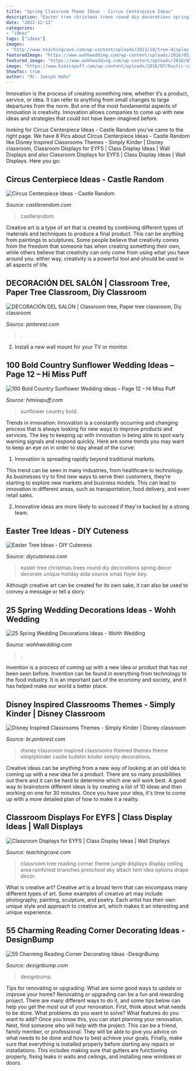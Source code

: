 ```yaml
---
title: "Spring Classroom Theme Ideas - Circus Centerpiece Ideas"
description: "Easter tree christmas trees round diy decorations spring decor decorate unique holiday aída source xmas foyer bey"
date: "2022-12-12"
categories:
- "ideas"
tags: ["ideas"]
images:
- "http://www.teachingcave.com/wp-content/uploads/2013/10/tree-display.jpg"
featuredImage: "https://www.wohhwedding.com/wp-content/uploads/2016/05/Pretty-Spring-Wedding-Table-Decorations-Ideas.jpg"
featured_image: "https://www.wohhwedding.com/wp-content/uploads/2016/05/Pretty-Spring-Wedding-Table-Decorations-Ideas.jpg"
image: "https://www.himisspuff.com/wp-content/uploads/2016/07/Rustic-camp-wedding-sign.jpg"
ShowToc: true
author: "Mr. Joesph Hahn"
---
```



Innovation is the process of creating something new, whether it’s a product, service, or idea. It can refer to anything from small changes to large departures from the norm. But one of the most fundamental aspects of innovation is creativity. Innovation allows companies to come up with new ideas and strategies that could not have been imagined before.

	

		
looking for Circus Centerpiece Ideas - Castle Random you've came to the right page. We have 8 Pics about Circus Centerpiece Ideas - Castle Random like Disney Inspired Classrooms Themes - Simply Kinder | Disney classroom, Classroom Displays for EYFS | Class Display Ideas | Wall Displays and also Classroom Displays for EYFS | Class Display Ideas | Wall Displays. Here you go:
		
    
## Circus Centerpiece Ideas - Castle Random

<img loading=lazy src="https://castlerandom.com/wp-content/uploads/2019/11/Circus-Centerpiece-3.jpg" onerror="this.onerror=null;this.src='https://tse2.mm.bing.net/th?id=OIP.kjrhiVvk5gJ2rk4dJQnsVgHaLG&amp;pid=15.1';" alt="Circus Centerpiece Ideas - Castle Random">

_Source: castlerandom.com_

>castlerandom. 

	

Creative art is a type of art that is created by combining different types of materials and techniques to produce a final product. This can be anything from paintings to sculptures. Some people believe that creativity comes from the freedom that someone has when creating something their own, while others believe that creativity can only come from using what you have around you. either way, creativity is a powerful tool and should be used in all aspects of life.

    
## DECORACIÓN DEL SALÓN | Classroom Tree, Paper Tree Classroom, Diy Classroom

<img loading=lazy src="https://i.pinimg.com/736x/45/1f/fe/451ffebb3ac2a58bc2a4eb1ffb6fa40b--classroom-tree-classroom-decor.jpg" onerror="this.onerror=null;this.src='https://tse1.mm.bing.net/th?id=OIP.7616Hu41W9cENiCIlA-qugHaJ4&amp;pid=15.1';" alt="DECORACIÓN DEL SALÓN | Classroom tree, Paper tree classroom, Diy classroom">

_Source: pinterest.com_

>. 

	

2. Install a new wall mount for your TV or monitor.

    
## 100 Bold Country Sunflower Wedding Ideas – Page 12 – Hi Miss Puff

<img loading=lazy src="https://www.himisspuff.com/wp-content/uploads/2016/07/Rustic-camp-wedding-sign.jpg" onerror="this.onerror=null;this.src='https://tse1.mm.bing.net/th?id=OIP.kqbP1cThmg0BvSID8GOaswHaLH&amp;pid=15.1';" alt="100 Bold Country Sunflower Wedding ideas – Page 12 – Hi Miss Puff">

_Source: himisspuff.com_

>sunflower country bold. 

	

Trends in innovation:
Innovation is a constantly occurring and changing process that is always looking for new ways to improve products and services. The key to keeping up with innovation is being able to spot early warning signals and respond quickly. Here are some trends you may want to keep an eye on in order to stay ahead of the curve:
1. Innovation is spreading rapidly beyond traditional markets.

This trend can be seen in many industries, from healthcare to technology. As businesses try to find new ways to serve their customers, they’re starting to explore new markets and business models. This can lead to innovation in different areas, such as transportation, food delivery, and even retail sales.

2. Innovative ideas are more likely to succeed if they're backed by a strong team.

    
## Easter Tree Ideas - DIY Cuteness

<img loading=lazy src="https://diycuteness.com/wp-content/uploads/2020/01/Easter-Tree-Ideas-5.jpg" onerror="this.onerror=null;this.src='https://tse3.mm.bing.net/th?id=OIP.60jN_iShJKWoXanRV2Av-QHaMj&amp;pid=15.1';" alt="Easter Tree Ideas - DIY Cuteness">

_Source: diycuteness.com_

>easter tree christmas trees round diy decorations spring decor decorate unique holiday aída source xmas foyer bey. 

	

Although creative art can be created for its own sake, it can also be used to convey a message or tell a story.

    
## 25 Spring Wedding Decorations Ideas - Wohh Wedding

<img loading=lazy src="https://www.wohhwedding.com/wp-content/uploads/2016/05/Pretty-Spring-Wedding-Table-Decorations-Ideas.jpg" onerror="this.onerror=null;this.src='https://tse3.mm.bing.net/th?id=OIP.wRHdIue3fw_H1WaxjjGglwHaLH&amp;pid=15.1';" alt="25 Spring Wedding Decorations Ideas - Wohh Wedding">

_Source: wohhwedding.com_

>. 

	

Invention is a process of coming up with a new idea or product that has not been seen before. Invention can be found in everything from technology to the food industry. It is an important part of the economy and society, and it has helped make our world a better place.

    
## Disney Inspired Classrooms Themes - Simply Kinder | Disney Classroom

<img loading=lazy src="https://i.pinimg.com/736x/33/fe/9d/33fe9d5d60e3c5a864d99347a3c45bf2.jpg" onerror="this.onerror=null;this.src='https://tse2.mm.bing.net/th?id=OIP.T0QlQhPlX3RqDSXH_ghowAHaLH&amp;pid=15.1';" alt="Disney Inspired Classrooms Themes - Simply Kinder | Disney classroom">

_Source: br.pinterest.com_

>disney classroom inspired classrooms themed themes theme simplykinder castle bulletin kinder simply decorations. 

	

Creative ideas can be anything from a new way of looking at an old idea to coming up with a new idea for a product. There are so many possibilities out there and it can be hard to determine which one will work best. A good way to brainstorm different ideas is by creating a list of 10 ideas and then working on one for 30 minutes. Once you have your idea, it's time to come up with a more detailed plan of how to make it a reality.

    
## Classroom Displays For EYFS | Class Display Ideas | Wall Displays

<img loading=lazy src="http://www.teachingcave.com/wp-content/uploads/2013/10/tree-display.jpg" onerror="this.onerror=null;this.src='https://tse1.mm.bing.net/th?id=OIP.gomkWS2KPPK0MY3asCDkkgHaNJ&amp;pid=15.1';" alt="Classroom Displays for EYFS | Class Display Ideas | Wall Displays">

_Source: teachingcave.com_

>classroom tree reading corner theme jungle displays display ceiling area rainforest branches preschool sky attach tent idea options drape decor. 

	

What is creative art?
Creative art is a broad term that can encompass many different types of art. Some examples of creative art may include photography, painting, sculpture, and poetry. Each artist has their own unique style and approach to creative art, which makes it an interesting and unique experience.

    
## 55 Charming Reading Corner Decorating Ideas -DesignBump

<img loading=lazy src="http://cdn.designbump.com/wp-content/uploads/2015/11/reading-corner-nook09.jpg" onerror="this.onerror=null;this.src='https://tse2.mm.bing.net/th?id=OIP.4Ae_qFD_PhNIDTuw76pDRwHaLH&amp;pid=15.1';" alt="55 Charming Reading Corner Decorating Ideas -DesignBump">

_Source: designbump.com_

>designbump. 

	

Tips for renovating or upgrading: What are some good ways to update or improve your home?
Renovating or upgrading can be a fun and rewarding project. There are many different ways to do it, and some tips below can help you get the most out of your renovation. First, think about what needs to be done. What problems do you want to solve? What features do you want to add? Once you know this, you can start planning your renovation. Next, find someone who will help with the project. This can be a friend, family member, or professional. They will be able to give you advice on what needs to be done and how to best achieve your goals. Finally, make sure that everything is installed properly before starting any repairs or installations. This includes making sure that gutters are functioning properly, fixing leaks in walls and ceilings, and installing new windows or doors.

